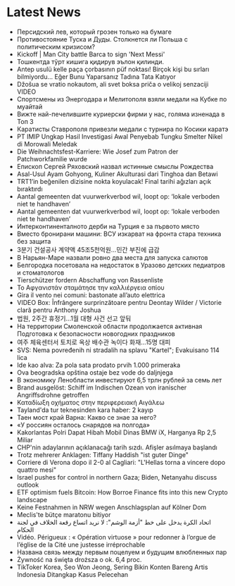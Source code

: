 # Latest News
-  Персидский лев, который грозен только на бумаге
-  Противостояние Туска и Дуды. Столкнется ли Польша с политическим кризисом?
-  Kickoff | Man City battle Barca to sign 'Next Messi'
-  Тошкентда тўрт кишига қидирув эълон қилинди.
-  Antep usulü kelle paça çorbasının püf noktası! Birçok kişi bu sırları bilmiyordu... Eğer Bunu Yaparsanız Tadına Tata Katıyor
-  Džošua se vratio nokautom, ali svet boksa priča o velikoj senzaciji VIDEO
-  Спортсмены из Энергодара и Мелитополя взяли медали на Кубке по муайтай
-  Вижте най-печелившите куриерски фирми у нас, голяма изненада в Топ 3
-  Каратисты Ставрополя привезли медали с турнира по Косики каратэ
-  PT IMIP Ungkap Hasil Investigasi Awal Penyebab Tungku Smelter Nikel di Morowali Meledak
-  Die Weihnachtsfest-Karriere: Wie Josef zum Patron der Patchworkfamilie wurde
-  Епископ Сергей Ряховский назвал истинные смыслы Рождества
-  Asal-Usul Ayam Gohyong, Kuliner Akulturasi dari Tinghoa dan Betawi
-  TRT1’in beğenilen dizisine nokta koyulacak! Final tarihi ağızları açık bıraktırdı
-  Aantal gemeenten dat vuurwerkverbod wil, loopt op: ‘lokale verboden niet te handhaven’
-  Aantal gemeenten dat vuurwerkverbod wil, loopt op: ‘lokale verboden niet te handhaven’
-  Интерконтиненталното дерби на Турция е за първото място
-  Вместо бронирани машини: ВСУ изкарват на фронта стара техника без защита
-  3분기 건설공사 계약액 45조5천억원…민간 부진에 급감
-  В Нарьян-Маре назвали ровно два места для запуска салютов
-  Белгородка посетовала на недостаток в Уразово детских педиатров и стоматологов
-  Tierschützer fordern Abschaffung von Rassenliste
-  Το Αφγανιστάν σταμάτησε την καλλιέργεια οπίου
-  Gira il vento nei comuni: bastonate all’auto elettrica
-  VIDEO Box: Înfrângere surprinzătoare pentru Deontay Wilder / Victorie clară pentru Anthony Joshua
-  법원, 2주간 휴정기…1월 대형 사건 선고 앞둬
-  На территории Смоленской области продолжается активная Подготовка к безопасности новогодних праздников
-  여주 체육센터서 토치로 옥상 배수관 녹이다 화재...15명 대피
-  SVS: Nema povređenih ni stradalih na splavu "Kartel"; Evakuisano 114 lica
-  Ide kao alva: Za pola sata prodato prvih 1.000 primeraka
-  Ova beogradska opština ostaje bez vode do daljnjega
-  В экономику Ленобласти инвестируют 6,5 трлн рублей за семь лет
-  Brand ausgelöst: Schiff im Indischen Ozean von iranischer Angriffsdrohne getroffen
-  Καταδίωξη οχήματος στην περιφερειακή Αιγάλεω
-  Tayland'da tur teknesinden kara haber: 2 kayıp
-  Таен мост край Варна: Какво се знае за него?
-  «У россиян осталось снарядов на полгода»
-  Kakorlantas Polri Dapat Hibah Mobil Dinas BMW iX, Harganya Rp 2,5 Miliar
-  CHP'nin adaylarının açıklanacağı tarih sızdı. Afişler asılmaya başlandı
-  Trotz mehrerer Anklagen: Tiffany Haddish "ist guter Dinge"
-  Corriere di Verona dopo il 2-0 al Cagliari: "L'Hellas torna a vincere dopo quattro mesi"
-  Israel pushes for control in northern Gaza; Biden, Netanyahu discuss outlook
-  ETF optimism fuels Bitcoin: How Borroe Finance fits into this new Crypto landscape
-  Keine Festnahmen in NRW wegen Anschlagsplan auf Kölner Dom
-  Meclis'te bütçe maratonu bitiyor
-  اتحاد الكرة يدخل على خط "أزمة الوشم": لا نريد اتساع رقعة الخلاف في لجنة الحكام
-  Vidéo. Périgueux : « Opération virtuose » pour redonner à l’orgue de l’église de la Cité une justesse irréprochable
-  Названа связь между первым поцелуем и будущим влюбленных пар
-  Żywność na święta droższa o ok. 6,4 proc.
-  TikToker Korea, Seo Won Jeong, Sering Bikin Konten Bareng Artis Indonesia Ditangkap Kasus Pelecehan
